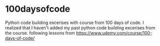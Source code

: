 # 100daysofcode
Python code building excerises with course from 100 days of code. I realized that I haven't added my past python code building excerises from the course.
following lessons from https://www.udemy.com/course/100-days-of-code/